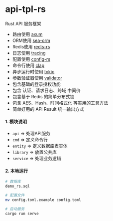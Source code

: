 # api-tpl-rs

Rust API 服务框架

- 路由使用 [axum](https://github.com/tokio-rs/axum)
- ORM使用 [sea-orm](https://github.com/SeaQL/sea-orm)
- Redis使用 [redis-rs](https://github.com/redis-rs/redis-rs)
- 日志使用 [tracing](https://github.com/tokio-rs/tracing)
- 配置使用 [config-rs](https://github.com/mehcode/config-rs)
- 命令行使用 [clap](https://github.com/clap-rs/clap)
- 异步运行时使用 [tokio](https://github.com/tokio-rs/tokio)
- 参数验证器使用 [validator](https://github.com/Keats/validator)
- 包含基础的登录授权功能
- 包含 认证、请求日志、跨域 中间价
- 包含基于 Redis 的简单分布式锁
- 包含 AES、Hash、时间格式化 等实用的工具方法
- 简单好用的 API Result 统一输出方式

#### 1. 模块说明

- `api` => 处理API服务
- `cmd` => 定义命令行
- `entity` => 定义数据库表实体
- `library` => 放置公共库
- `service` => 处理业务逻辑

#### 2. 本地运行

```sh
# 数据库
demo_rs.sql

# 配置文件
mv config.toml.example config.toml

# 启动服务
cargo run serve
```
